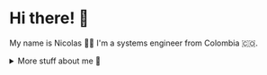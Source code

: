 # Hi there! :wave:
My name is Nicolas 🧙‍♂️ I'm a systems engineer from Colombia 🇨🇴.

<details>
<summary>
  More stuff about me 👀
</summary>
  
#### GitHub stats 

[![Anurag's github stats](https://github-readme-stats.vercel.app/api?username=nmuna520&show_icons=true)](https://github.com/anuraghazra/github-readme-stats)

<!--### What I do

I do Open Source. In fact, I do Open Source so much, that 95% of my work on
GitHub is free and open to everyone. I am really passionate about doing web
development, it is in my opinion the best combination of logical programming and
(sometimes) beautiful design.
-->
## My skills 📜

### Web technologies

- JavaScript
- HTML, CSS
- TypeScript
- Next.js
- Nest.js
- MySQL
- Django
- AWS Lambda, SQS, SNS, State Machina, SAM
- Serverless
- Github Actions

### Application Development

- Python
- Node.js
  
<!--
### Productivity utilities

- Microsoft Office - I am a Certified
-->
### Languages 🌐

| Language      | Proficiency                                                               |
| ------------- | ------------------------------------------------------------------------- |
| English       | C1                                                                        |
| Spanish       | Native language                                                           |

## What I'm currently learning 📚

- Machine Learning
- AWS Arch
<!--
## My own dictionary 📕:

| Word / abreviation | Meaning                                                | Note                                             |
| ------------------ | ------------------------------------------------------ | ------------------------------------------------ |
| FFO                | Fífa Friendly Office (a place where I can work safely) | Idea by [@aellopos](https://github.com/aellopos) |
-->
</details>
